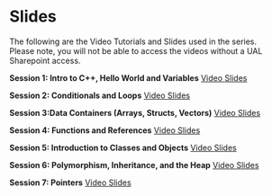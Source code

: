 # Slides

The following are the Video Tutorials and Slides used in the series.    
Please note, you will not be able to access the videos without a UAL Sharepoint access.     
    
        
        

**Session 1: Intro to C++, Hello World and Variables**  [Video   ](https://artslondon.sharepoint.com/:v:/t/CBootcamp/EZyHiP2t6MZMiDmMMY_AXzgBNdmTLn0JQb_gIjt0pPNiWA?e=xKeXM9&isSPOFile=1)  [Slides](https://docs.google.com/presentation/d/1m0gRUpJwmw6_kTxvCWIqwSy0ApLnmompDGXXl2hT5Tw/edit?usp=sharing)     

**Session 2: Conditionals and Loops**  [Video   ](https://artslondon.sharepoint.com/teams/CBootcamp/Shared%20Documents/General/Recordings/Session%201-20230117_110625-Meeting%20Recording.mp4?web=1&isSPOFile=1)  [Slides](https://docs.google.com/presentation/d/1PN6oyJEyYsMNBUd5ofoB3FBnj5OEqEpJlRoU3JMLsZ8/edit?usp=sharing)      

**Session 3:Data Containers (Arrays, Structs, Vectors)**  [Video   ](https://artslondon.sharepoint.com/:v:/t/CBootcamp/ET455X0tBd1EnXeffZ-z3lIBWmrMBt5JtwowsETC9De6RA?e=5NdwXX&isSPOFile=1)  [Slides](https://docs.google.com/presentation/d/1iH0PxPZPJ7Hu6GJ0tiIP-DiySVoQ026RdU88io47PhQ/edit?usp=sharing)     

**Session 4: Functions and References**  [Video   ](https://artslondon.sharepoint.com/:v:/t/CBootcamp/EZBJm0RhYiFHjRBvHHagwGEBfsAoEWxF0di0o5E39CYPmQ?e=bEFrID&isSPOFile=1)  [Slides](https://docs.google.com/presentation/d/1AklFy04eGbhTOKaZqZS24GBbccHDf0vcCzEJcMetjEI/edit?usp=sharing)    

**Session 5: Introduction to Classes and Objects**  [Video   ](https://artslondon.sharepoint.com/:v:/t/CBootcamp/EW7sBLtIWZBKhYIfjM-3FYoBW_txP-dJmDJcAkrxB3A7Fg?e=HgXIbi&isSPOFile=1)  [Slides](https://docs.google.com/presentation/d/15z0wnDvXvbUTxYFbnvcoMCMnQbqQ5pPJXElgLq_mXYk/edit?usp=sharing)   

**Session 6: Polymorphism, Inheritance, and the Heap**  [Video   ](https://artslondon.sharepoint.com/:v:/t/CBootcamp/EeDndWxpUztJg6H4umtadOUBseiMZAxqHq7AkDHTLZUTgQ?e=V6r0YC&isSPOFile=1)  [Slides](https://docs.google.com/presentation/d/162SFswZbIgOp8prCff5gSJP-8MlUurrHi0JJY4iUj4o/edit?usp=sharing)   

**Session 7: Pointers**  [Video   ](https://artslondon.sharepoint.com/:v:/t/CBootcamp/EQtzAQKL_DZIgtan6qbOcNkBHbAyE2jheAC2iBDgWkBBzw?e=4wohcA&isSPOFile=1)  [Slides](https://docs.google.com/presentation/d/13QN5j5kPLcHU0-tY17SDSrDisnoVaYRnRCrRaJylaSA/edit?usp=sharing)  

